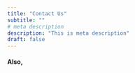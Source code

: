 ```yaml
---
title: "Contact Us"
subtitle: ""
# meta description
description: "This is meta description"
draft: false
---
```



<h4>Also,</h4> 



